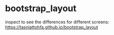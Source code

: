 # bootstrap_layout
inspect to see the differences for different screens: https://tasniattohfa.github.io/bootstrap_layout
